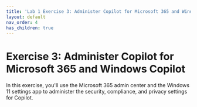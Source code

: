 ```yaml
---
title: 'Lab 1 Exercise 3: Administer Copilot for Microsoft 365 and Windows Copilot'
layout: default
nav_order: 4
has_children: true
---
```


# Exercise 3: Administer Copilot for Microsoft 365 and Windows Copilot

In this exercise, you'll use the Microsoft 365 admin center and the Windows 11 settings app to administer the security, compliance, and privacy settings for Copilot. 
